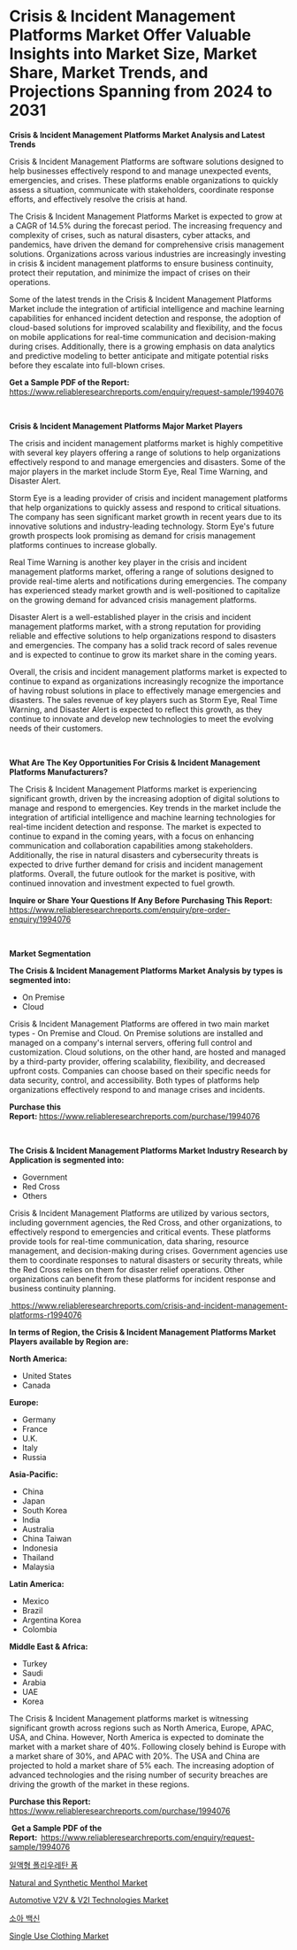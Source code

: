 <p><h1>Crisis & Incident Management Platforms Market Offer Valuable Insights into Market Size, Market Share, Market Trends, and Projections Spanning from 2024 to 2031</h1></p><p><strong>Crisis & Incident Management Platforms Market Analysis and Latest Trends</strong></p>
<p><p>Crisis & Incident Management Platforms are software solutions designed to help businesses effectively respond to and manage unexpected events, emergencies, and crises. These platforms enable organizations to quickly assess a situation, communicate with stakeholders, coordinate response efforts, and effectively resolve the crisis at hand.</p><p>The Crisis & Incident Management Platforms Market is expected to grow at a CAGR of 14.5% during the forecast period. The increasing frequency and complexity of crises, such as natural disasters, cyber attacks, and pandemics, have driven the demand for comprehensive crisis management solutions. Organizations across various industries are increasingly investing in crisis & incident management platforms to ensure business continuity, protect their reputation, and minimize the impact of crises on their operations.</p><p>Some of the latest trends in the Crisis & Incident Management Platforms Market include the integration of artificial intelligence and machine learning capabilities for enhanced incident detection and response, the adoption of cloud-based solutions for improved scalability and flexibility, and the focus on mobile applications for real-time communication and decision-making during crises. Additionally, there is a growing emphasis on data analytics and predictive modeling to better anticipate and mitigate potential risks before they escalate into full-blown crises.</p></p>
<p><strong>Get a Sample PDF of the Report:&nbsp;</strong> <a href="https://www.reliableresearchreports.com/enquiry/request-sample/1994076">https://www.reliableresearchreports.com/enquiry/request-sample/1994076</a></p>
<p>&nbsp;</p>
<p><strong>Crisis & Incident Management Platforms Major Market Players</strong></p>
<p><p>The crisis and incident management platforms market is highly competitive with several key players offering a range of solutions to help organizations effectively respond to and manage emergencies and disasters. Some of the major players in the market include Storm Eye, Real Time Warning, and Disaster Alert.</p><p>Storm Eye is a leading provider of crisis and incident management platforms that help organizations to quickly assess and respond to critical situations. The company has seen significant market growth in recent years due to its innovative solutions and industry-leading technology. Storm Eye's future growth prospects look promising as demand for crisis management platforms continues to increase globally.</p><p>Real Time Warning is another key player in the crisis and incident management platforms market, offering a range of solutions designed to provide real-time alerts and notifications during emergencies. The company has experienced steady market growth and is well-positioned to capitalize on the growing demand for advanced crisis management platforms.</p><p>Disaster Alert is a well-established player in the crisis and incident management platforms market, with a strong reputation for providing reliable and effective solutions to help organizations respond to disasters and emergencies. The company has a solid track record of sales revenue and is expected to continue to grow its market share in the coming years.</p><p>Overall, the crisis and incident management platforms market is expected to continue to expand as organizations increasingly recognize the importance of having robust solutions in place to effectively manage emergencies and disasters. The sales revenue of key players such as Storm Eye, Real Time Warning, and Disaster Alert is expected to reflect this growth, as they continue to innovate and develop new technologies to meet the evolving needs of their customers.</p></p>
<p>&nbsp;</p>
<p><strong>What Are The Key Opportunities For Crisis & Incident Management Platforms Manufacturers?</strong></p>
<p><p>The Crisis & Incident Management Platforms market is experiencing significant growth, driven by the increasing adoption of digital solutions to manage and respond to emergencies. Key trends in the market include the integration of artificial intelligence and machine learning technologies for real-time incident detection and response. The market is expected to continue to expand in the coming years, with a focus on enhancing communication and collaboration capabilities among stakeholders. Additionally, the rise in natural disasters and cybersecurity threats is expected to drive further demand for crisis and incident management platforms. Overall, the future outlook for the market is positive, with continued innovation and investment expected to fuel growth.</p></p>
<p><strong>Inquire or Share Your Questions If Any Before Purchasing This Report:</strong> <a href="https://www.reliableresearchreports.com/enquiry/pre-order-enquiry/1994076">https://www.reliableresearchreports.com/enquiry/pre-order-enquiry/1994076</a></p>
<p>&nbsp;</p>
<p><strong>Market Segmentation</strong></p>
<p><strong>The Crisis & Incident Management Platforms Market Analysis by types is segmented into:</strong></p>
<p><ul><li>On Premise</li><li>Cloud</li></ul></p>
<p><p>Crisis & Incident Management Platforms are offered in two main market types - On Premise and Cloud. On Premise solutions are installed and managed on a company's internal servers, offering full control and customization. Cloud solutions, on the other hand, are hosted and managed by a third-party provider, offering scalability, flexibility, and decreased upfront costs. Companies can choose based on their specific needs for data security, control, and accessibility. Both types of platforms help organizations effectively respond to and manage crises and incidents.</p></p>
<p><strong>Purchase this Report:&nbsp;</strong><a href="https://www.reliableresearchreports.com/purchase/1994076">https://www.reliableresearchreports.com/purchase/1994076</a></p>
<p>&nbsp;</p>
<p><strong>The Crisis & Incident Management Platforms Market Industry Research by Application is segmented into:</strong></p>
<p><ul><li>Government</li><li>Red Cross</li><li>Others</li></ul></p>
<p><p>Crisis & Incident Management Platforms are utilized by various sectors, including government agencies, the Red Cross, and other organizations, to effectively respond to emergencies and critical events. These platforms provide tools for real-time communication, data sharing, resource management, and decision-making during crises. Government agencies use them to coordinate responses to natural disasters or security threats, while the Red Cross relies on them for disaster relief operations. Other organizations can benefit from these platforms for incident response and business continuity planning.</p></p>
<p><a href="https://www.reliableresearchreports.com/crisis-and-incident-management-platforms-r1994076">&nbsp;https://www.reliableresearchreports.com/crisis-and-incident-management-platforms-r1994076</a></p>
<p><strong>In terms of Region, the Crisis & Incident Management Platforms Market Players available by Region are:</strong></p>
<p>
    <p> <strong> North America: </strong>
        <ul>
            <li>United States</li>
            <li>Canada</li>
        </ul>
        </p> 
    <p> <strong> Europe: </strong>
        <ul>
            <li>Germany</li>
            <li>France</li>
            <li>U.K.</li>
            <li>Italy</li>
            <li>Russia</li>
        </ul>
        </p> 
    <p> <strong> Asia-Pacific: </strong>
        <ul>
            <li>China</li>
            <li>Japan</li>
            <li>South Korea</li>
            <li>India</li>
            <li>Australia</li>
            <li>China Taiwan</li>
            <li>Indonesia</li>
            <li>Thailand</li>
            <li>Malaysia</li>
        </ul>
        </p> 
    <p> <strong> Latin America: </strong>
        <ul>
            <li>Mexico</li>
            <li>Brazil</li>
            <li>Argentina Korea</li>
            <li>Colombia</li>
        </ul>
        </p> 
    <p> <strong> Middle East & Africa: </strong>
        <ul>
            <li>Turkey</li>
            <li>Saudi</li>
            <li>Arabia</li>
            <li>UAE</li>
            <li>Korea</li>
        </ul>
    </p>
    </p>
<p><p>The Crisis & Incident Management platforms market is witnessing significant growth across regions such as North America, Europe, APAC, USA, and China. However, North America is expected to dominate the market with a market share of 40%. Following closely behind is Europe with a market share of 30%, and APAC with 20%. The USA and China are projected to hold a market share of 5% each. The increasing adoption of advanced technologies and the rising number of security breaches are driving the growth of the market in these regions.</p></p>
<p><strong>Purchase this Report: </strong><a href="https://www.reliableresearchreports.com/purchase/1994076">https://www.reliableresearchreports.com/purchase/1994076</a></p>
<p>&nbsp;<strong>Get a Sample PDF of the Report:&nbsp;&nbsp;</strong><a href="https://www.reliableresearchreports.com/enquiry/request-sample/1994076">https://www.reliableresearchreports.com/enquiry/request-sample/1994076</a></p>
<p><strong></strong></p>
<p><p><a href="https://github.com/royErdmtyan906778/Market-Research-Report-List-1/blob/main/172657862059.md">일액형 폴리우레탄 폼</a></p><p><a href="https://www.linkedin.com/pulse/natural-synthetic-menthol-market-size-examines-its-scope-primary-aymlc">Natural and Synthetic Menthol Market</a></p><p><a href="https://github.com/wusalecollins540tpqoz/Market-Research-Report-List-2/blob/main/automotive-v2v-v2i-technologies-market.md">Automotive V2V & V2I Technologies Market</a></p><p><a href="https://github.com/valroy852/Market-Research-Report-List-1/blob/main/808315662060.md">소아 백신</a></p><p><a href="https://issuu.com/reportprime-2/docs/single-use-clothing-market-size-2030.pptx">Single Use Clothing Market</a></p></p>